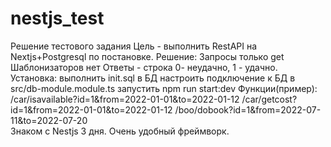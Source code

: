 # nestjs_test
Решение тестового задания
Цель - выполнить RestAPI на Nextjs+Postgresql по постановке.
Решение:
  Запросы только get
  Шаблонизаторов нет
  Ответы - строка 0- неудачно, 1 - удачно.
Установка:
  выполнить init.sql в БД
  настроить подключение к БД в src/db-module.module.ts
  запустить npm run start:dev
Функции(пример):
  /car/isavailable?id=1&from=2022-01-01&to=2022-01-12
  /car/getcost?id=1&from=2022-01-01&to=2022-01-12
  /boo/dobook?id=1&from=2022-07-11&to=2022-07-20<br>
  Знаком с Nestjs 3 дня. Очень удобный фреймворк.
